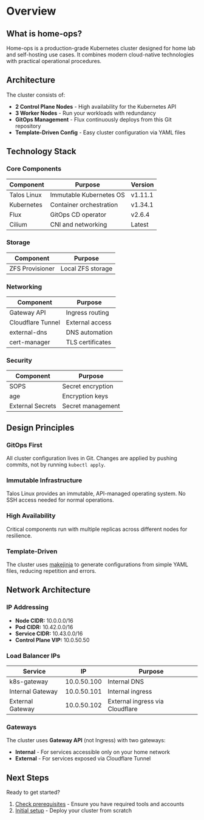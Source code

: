 # Overview

## What is home-ops?

Home-ops is a production-grade Kubernetes cluster designed for home lab and self-hosting use cases. It combines modern cloud-native technologies with practical operational procedures.

## Architecture

The cluster consists of:

- **2 Control Plane Nodes** - High availability for the Kubernetes API
- **3 Worker Nodes** - Run your workloads with redundancy
- **GitOps Management** - Flux continuously deploys from this Git repository
- **Template-Driven Config** - Easy cluster configuration via YAML files

## Technology Stack

### Core Components

| Component | Purpose | Version |
|-----------|---------|---------|
| Talos Linux | Immutable Kubernetes OS | v1.11.1 |
| Kubernetes | Container orchestration | v1.34.1 |
| Flux | GitOps CD operator | v2.6.4 |
| Cilium | CNI and networking | Latest |

### Storage

| Component | Purpose |
|-----------|---------|
| ZFS Provisioner | Local ZFS storage | Latest |

### Networking

| Component | Purpose |
|-----------|---------|
| Gateway API | Ingress routing | Latest |
| Cloudflare Tunnel | External access | Latest |
| external-dns | DNS automation | Latest |
| cert-manager | TLS certificates | Latest |

### Security

| Component | Purpose |
|-----------|---------|
| SOPS | Secret encryption | v3.10.2 |
| age | Encryption keys | v1.2.1 |
| External Secrets | Secret management | Latest |

## Design Principles

### GitOps First

All cluster configuration lives in Git. Changes are applied by pushing commits, not by running `kubectl apply`.

### Immutable Infrastructure

Talos Linux provides an immutable, API-managed operating system. No SSH access needed for normal operations.

### High Availability

Critical components run with multiple replicas across different nodes for resilience.

### Template-Driven

The cluster uses [makejinja](https://github.com/mirkolenz/makejinja) to generate configurations from simple YAML files, reducing repetition and errors.

## Network Architecture

### IP Addressing

- **Node CIDR:** 10.0.0.0/16
- **Pod CIDR:** 10.42.0.0/16
- **Service CIDR:** 10.43.0.0/16
- **Control Plane VIP:** 10.0.50.50

### Load Balancer IPs

| Service | IP | Purpose |
|---------|-----|---------|
| k8s-gateway | 10.0.50.100 | Internal DNS |
| Internal Gateway | 10.0.50.101 | Internal ingress |
| External Gateway | 10.0.50.102 | External ingress via Cloudflare |

### Gateways

The cluster uses **Gateway API** (not Ingress) with two gateways:

- **Internal** - For services accessible only on your home network
- **External** - For services exposed via Cloudflare Tunnel

## Next Steps

Ready to get started?

1. [Check prerequisites](prerequisites.md) - Ensure you have required tools and accounts
2. [Initial setup](initial-setup.md) - Deploy your cluster from scratch
